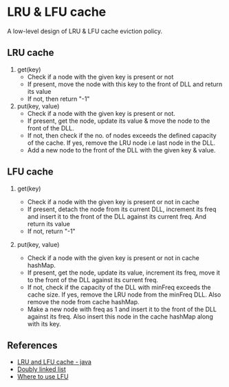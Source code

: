 # LRU & LFU cache

A low-level design of LRU & LFU cache eviction policy.

## LRU cache

1. get(key)
   * Check if a node with the given key is present or not
   * If present, move the node with this key to the front of DLL and return its value
   * If not, then return "-1"
2.  put(key, value)
    * Check if a node with the given key is present or not.
    * If present, get the node, update its value & move the node to the front of the DLL.
    * If not, then check if the no. of nodes exceeds the defined capacity of the cache. If yes, remove the LRU node i.e last node in the DLL.
    * Add a new node to the front of the DLL with the given key & value. 

## LFU cache
1. get(key)
   * Check if a node with the given key is present or not in cache
   * If present, detach the node from its current DLL, increment its freq and insert it to the front of the DLL against its current freq. And return its value
   * If not, return "-1"

2. put(key, value)
   * Check if a node with the given key is present or not in cache hashMap.
   * If present, get the node, update its value, increment its freq, move it to the front of the DLL against its current freq.
   * If not, check if the capacity of the DLL with minFreq exceeds the cache size. If yes, remove the LRU node from the minFreq DLL. Also remove the node from cache hashMap.
   * Make a new node with freq as 1 and insert it to the front of the DLL against its freq. Also insert this node in the cache hashMap along with its key.

## References

* [LRU and LFU cache - java](https://www.programmersought.com/article/57934487802/#:~:text=Data%20Structure%20and%20Algorithm%20%2D%20LRU,of%20the%20application%20access%20data.)
* [Doubly linked list](https://www.geeksforgeeks.org/doubly-linked-list/)
* [Where to use LFU](https://ieftimov.com/post/when-why-least-frequently-used-cache-implementation-golang/)
